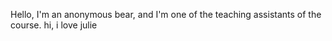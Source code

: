 Hello, I'm an anonymous bear, and I'm one of the teaching assistants of the course.
hi, i love julie
